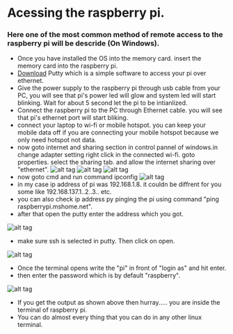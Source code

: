 # Acessing the raspberry pi.
### Here one of the most common method of remote access to the raspberry pi will be descride (On Windows).
* Once you have installed the OS into the memory card. insert the memory card into the raspberry pi.
* [Download](http://www.putty.org/) Putty which is a simple software to access your pi over ethernet.
* Give the power supply to the raspberry pi through usb cable from your PC, you will see that pi's power led will glow and system led will start blinking. Wait for about 5 second let the pi to be intianlized.
* Connect the raspberry pi to the PC through Ethernet cable. you will see that pi's ethernet port will start bliking.
* connect your laptop to wi-fi or mobile hotspot. you can keep your mobile data off if you are connecting your mobile hotspot because we only need hotspot not data.
* now goto internet and sharing section in control pannel of windows.in change adapter setting right click in the connected wi-fi. goto properties. select the sharing tab. and allow the internet sharing over "ethernet".
![alt tag](https://github.com/dheera123/Set_Up_The_Raspberry_pi/blob/master/images/change-adapter-settings1.gif)
![alt tag](https://github.com/dheera123/Set_Up_The_Raspberry_pi/blob/master/images/wireless-modem-properties.gif)
![alt tag](https://github.com/dheera123/Set_Up_The_Raspberry_pi/blob/master/images/wireless-terminal-properties.gif)
* now goto cmd and run command ipconfig 
![alt tag](https://github.com/dheera123/Set_Up_The_Raspberry_pi/blob/master/images/2017-11-02%20(2).png)
* in my case ip address of pi was 192.168.1.8. it couldn be diffrent for you some like 192.168.137.1..2..3.. etc.
* you can also check ip address py pinging the pi using command "ping raspberrypi.mshome.net".
* after that open the putty enter the address which you got.

![alt tag](https://github.com/dheera123/Set_Up_The_Raspberry_pi/blob/master/images/putty.JPG)

* make sure ssh is selected in putty. Then click on open.


![alt tag](https://github.com/dheera123/Set_Up_The_Raspberry_pi/blob/master/images/FBU2BDUH7NLY7OG.MEDIUM.jpg)


* Once the terminal opens write the "pi" in front of "login as" and hit enter.
* then enter the password which is by default "raspberry".

![alt tag](https://github.com/dheera123/Set_Up_The_Raspberry_pi/blob/master/images/ssh-win-window.png)

* If you get the output as shown above then hurray..... you are inside the terminal of raspberry pi.
* You can do almost every thing that you can do in any other linux terminal.

